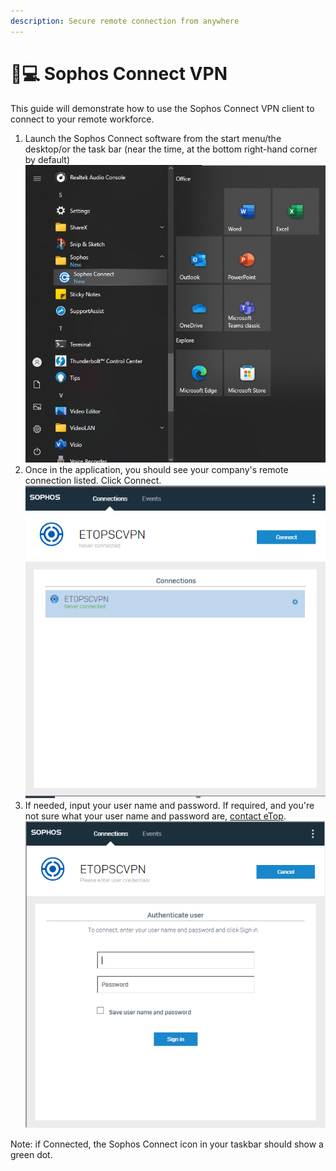 ```yaml
---
description: Secure remote connection from anywhere
---
```


# 👩💻 Sophos Connect VPN

This guide will demonstrate how to use the Sophos Connect VPN client to connect to your remote workforce.

1. Launch the Sophos Connect software from the start menu/the desktop/or the task bar (near the time, at the bottom right-hand corner by default)\
   ![](<../../../../.gitbook/assets/image (3).png>)
2. Once in the application, you should see your company's remote connection listed. Click Connect.\
   ![](<../../../../.gitbook/assets/image (1) (1).png>)
3. If needed, input your user name and password. If required, and you're not sure what your user name and password are, [contact eTop](../../../etop-tools/welcome-to-working-with-etop/). \
   ![](<../../../../.gitbook/assets/image (2) (1).png>)

Note: if Connected, the Sophos Connect icon in your taskbar should show a green dot.&#x20;
